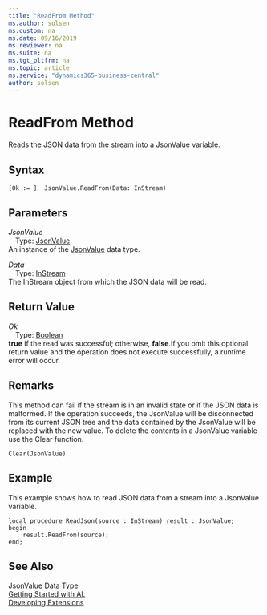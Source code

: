 ```yaml
---
title: "ReadFrom Method"
ms.author: solsen
ms.custom: na
ms.date: 09/16/2019
ms.reviewer: na
ms.suite: na
ms.tgt_pltfrm: na
ms.topic: article
ms.service: "dynamics365-business-central"
author: solsen
---
```

[//]: # (START>DO_NOT_EDIT)
[//]: # (IMPORTANT:Do not edit any of the content between here and the END>DO_NOT_EDIT.)
[//]: # (Any modifications should be made in the .xml files in the ModernDev repo.)
# ReadFrom Method
Reads the JSON data from the stream into a JsonValue variable.


## Syntax
```
[Ok := ]  JsonValue.ReadFrom(Data: InStream)
```
## Parameters
*JsonValue*  
&emsp;Type: [JsonValue](jsonvalue-data-type.md)  
An instance of the [JsonValue](jsonvalue-data-type.md) data type.  

*Data*  
&emsp;Type: [InStream](../instream/instream-data-type.md)  
The InStream object from which the JSON data will be read.  


## Return Value
*Ok*  
&emsp;Type: [Boolean](../boolean/boolean-data-type.md)  
**true** if the read was successful; otherwise, **false**.If you omit this optional return value and the operation does not execute successfully, a runtime error will occur.    


[//]: # (IMPORTANT: END>DO_NOT_EDIT)

## Remarks 
This method can fail if the stream is in an invalid state or if the JSON data is malformed.
If the operation succeeds, the JsonValue will be disconnected from its current JSON tree and the data contained by the JsonValue will be replaced with the new value.
To delete the contents in a JsonValue variable use the Clear function.

```
Clear(JsonValue)
```

## Example
This example shows how to read JSON data from a stream into a JsonValue variable.

```
local procedure ReadJson(source : InStream) result : JsonValue;
begin
    result.ReadFrom(source);    
end;
```


## See Also
[JsonValue Data Type](jsonvalue-data-type.md)  
[Getting Started with AL](../../devenv-get-started.md)  
[Developing Extensions](../../devenv-dev-overview.md)